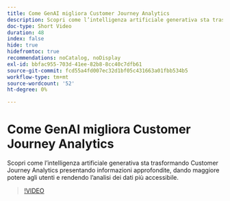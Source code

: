 ```yaml
---
title: Come GenAI migliora Customer Journey Analytics
description: Scopri come l’intelligenza artificiale generativa sta trasformando Customer Journey Analytics presentando informazioni approfondite, dando maggiore potere agli utenti e rendendo l’analisi dei dati più accessibile.
doc-type: Short Video
duration: 48
index: false
hide: true
hidefromtoc: true
recommendations: noCatalog, noDisplay
exl-id: bbfac955-703d-41ee-82b8-8cc40c7dfb61
source-git-commit: fcd55a4fd007ec32d1bf05c431663a01fbb534b5
workflow-type: tm+mt
source-wordcount: '52'
ht-degree: 0%

---
```


# Come GenAI migliora Customer Journey Analytics

Scopri come l’intelligenza artificiale generativa sta trasformando Customer Journey Analytics presentando informazioni approfondite, dando maggiore potere agli utenti e rendendo l’analisi dei dati più accessibile.

<!-- 62_S106_3442453_47_how-genai-enhances-customer-journey-analytics -->
>[!VIDEO](https://video.tv.adobe.com/v/3458377/?learn=on&enablevpops=true)
